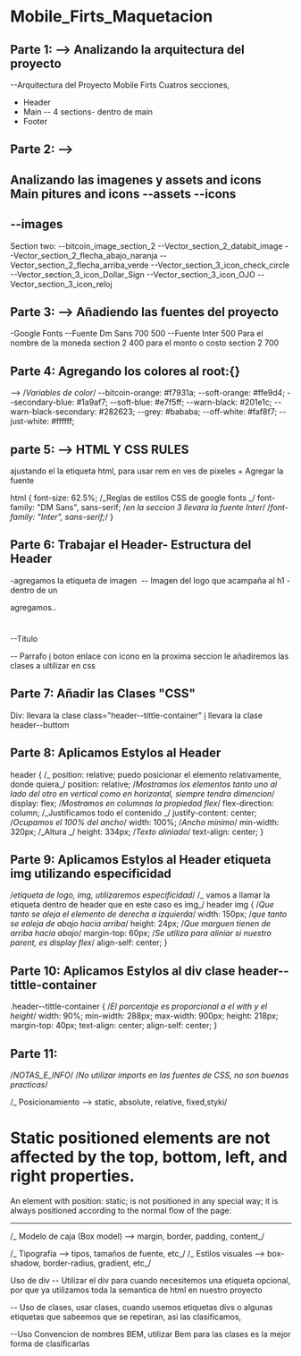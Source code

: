 # Mobile_Firts_Maquetacion

## Parte 1: --> Analizando la arquitectura del proyecto

--Arquitectura del Proyecto Mobile Firts
Cuatros secciones,

- Header
- Main
  -- 4 sections- dentro de main
- Footer

## Parte 2: -->

Analizando las imagenes y assets and icons
Main pitures and icons
--assets
--icons
--
--images
--

Section two:
--bitcoin_image_section_2
--Vector_section_2_databit_image
--Vector_section_2_flecha_abajo_naranja
--Vector_section_2_flecha_arriba_verde
--Vector_section_3_icon_check_circle
--Vector_section_3_icon_Dollar_Sign
--Vector_section_3_icon_OJO
--Vector_section_3_icon_reloj

## Parte 3: --> Añadiendo las fuentes del proyecto

-Google Fonts
--Fuente
Dm Sans
700
500
--Fuente
Inter
500 Para el nombre de la moneda section 2
400 para el monto o costo section 2
700

## Parte 4: Agregando los colores al root:{}

--> /_Variables de color_/
--bitcoin-orange: #f7931a;
--soft-orange: #ffe9d4;
--secondary-blue: #1a9af7;
--soft-blue: #e7f5ff;
--warn-black: #201e1c;
--warn-black-secondary: #282623;
--grey: #bababa;
--off-white: #faf8f7;
--just-white: #ffffff;

## parte 5: --> HTML Y CSS RULES

ajustando el la etiqueta html,
para usar rem en ves de pixeles + Agregar la fuente

html {
font-size: 62.5%;
/_Reglas de estilos CSS de google fonts _/
font-family: "DM Sans", sans-serif;
/_en la seccion 3 llevara la fuente Inter_/
/_font-family: "Inter", sans-serif;_/
}

## Parte 6: Trabajar el Header- Estructura del Header

-agregamos la etiqueta de imagen
<img src="" alt="" /> -- Imagen del logo que acampaña al h1
-dentro de un <div></div>
agregamos..

<h1></h1> --Titulo
<p></p>   -- Parrafo
 <a href="#"><span>i</span></a> boton enlace con icono
 en la proxima seccion le añadiremos las clases a ultilizar en css

## Parte 7: Añadir las Clases "CSS"

Div: llevara la clase class="header--tittle-container"
<a href="#"><span>i</span></a> llevara la clase header--buttom

## Parte 8: Aplicamos Estylos al Header

header {
/_ position: relative; puedo posicionar el elemento relativamente, donde quiera_/
position: relative;
/_Mostramos los elementos tanto uno al lado del otro en vertical como en horizontal, siempre tendra dimencion_/
display: flex;
/_Mostramos en columnas la propiedad flex_/
flex-direction: column;
/_Justificamos todo el contenido _/
justify-content: center;
/_Ocupamos el 100% del ancho_/
width: 100%;
/_Ancho minimo_/
min-width: 320px;
/_Altura _/
height: 334px;
/_Texto aliniado_/
text-align: center;
}

## Parte 9: Aplicamos Estylos al Header etiqueta img utilizando especificidad

/_etiqueta de logo, img, utilizaremos especificidad_/
/_ vamos a llamar la etiqueta dentro de header que en este caso es img_/
header img {
/_Que tanto se aleja el elemento de derecha a izquierda_/
width: 150px;
/_que tanto se ealeja de abajo hacia arriba_/
height: 24px;
/_Que marguen tienen de arriba hacia abajo_/
margin-top: 60px;
/_Se utiliza para aliniar si nuestro parent, es display flex_/
align-self: center;
}

## Parte 10: Aplicamos Estylos al div clase header--tittle-container

.header--tittle-container {
/_El porcentaje es proporcional a el with y el height_/
width: 90%;
min-width: 288px;
max-width: 900px;
height: 218px;
margin-top: 40px;
text-align: center;
align-self: center;
}

## Parte 11: 


/_NOTAS_E_INFO_/
/_No utilizar imports en las fuentes de CSS, no son buenas practicas_/

/\_ Posicionamiento
--> static, absolute, relative, fixed,styki/

# Static positioned elements are not affected by the top, bottom, left, and right properties.

An element with position: static; is not positioned in any special way; it is always positioned according to the normal flow of the page:

---

/_ Modelo de caja (Box model)
--> margin, border, padding, content_/

/_ Tipografía
--> tipos, tamaños de fuente, etc_/
/_ Estilos visuales
--> box-shadow, border-radius, gradient, etc_/

Uso de div -- Utilizar el div para cuando necesitemos una etiqueta opcional,
por que ya utilizamos toda la semantica de html en nuestro proyecto

-- Uso de clases, usar clases, cuando usemos etiquetas divs o algunas etiquetas
que sabeemos que se repetiran, asi las clasificamos,

--Uso Convencion de nombres BEM, utilizar Bem para las clases es la mejor forma
de clasificarlas
